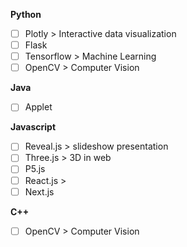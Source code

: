 
**Python**
- [ ] Plotly > Interactive data visualization
- [ ] Flask
- [ ] Tensorflow > Machine Learning
- [ ] OpenCV > Computer Vision

**Java**
- [ ] Applet

**Javascript**
- [ ] Reveal.js > slideshow presentation
- [ ] Three.js > 3D in web
- [ ] P5.js
- [ ] React.js >
- [ ] Next.js

**C++**
- [ ] OpenCV > Computer Vision